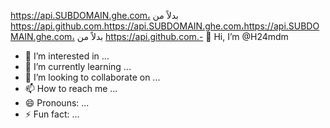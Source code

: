 https://api.SUBDOMAIN.ghe.com، بدلاً من https://api.github.com.https://api.SUBDOMAIN.ghe.com،https://api.SUBDOMAIN.ghe.com، بدلاً من https://api.github.com.- 👋 Hi, I’m @H24mdm
- 👀 I’m interested in ...
- 🌱 I’m currently learning ...
- 💞️ I’m looking to collaborate on ...
- 📫 How to reach me ...
- 😄 Pronouns: ...
- ⚡ Fun fact: ...

<!---
H24mdm/H24mdm is a ✨ special ✨ repository because its `README.md` (this file) appears on your GitHub profile.
You can click the Preview link to take a look at your changes.
Use contro1 +shift +m tab esc tab
